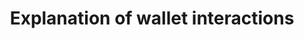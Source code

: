 ---
id: lw_wallet_explanation
title: Explanation of wallet interactions
sidebar_label: Explanation of wallet interactions
---